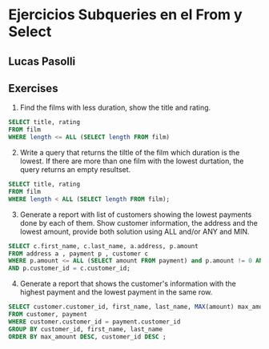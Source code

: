 # Ejercicios Subqueries en el From y Select


## Lucas Pasolli

## Exercises

1. Find the films with less duration, show the title and rating.

```sql
SELECT title, rating
FROM film
WHERE length <= ALL (SELECT length FROM film)
```

2. Write a query that returns the tiltle of the film which duration is the lowest. If there are more than one film with the lowest durtation, the query returns an empty resultset.

```sql
SELECT title, rating
FROM film 
WHERE length < ALL (SELECT length FROM film);
```

3. Generate a report with list of customers showing the lowest payments done by each of them. Show customer information, the address and the lowest amount, provide both solution using ALL and/or ANY and MIN.

```sql
SELECT c.first_name, c.last_name, a.address, p.amount
FROM address a , payment p , customer c
WHERE p.amount <= ALL (SELECT amount FROM payment) and p.amount != 0 AND a.address_id = c.address_id
AND p.customer_id = c.customer_id;
```

4. Generate a report that shows the customer's information with the highest payment and the lowest payment in the same row.

```sql
SELECT customer.customer_id, first_name, last_name, MAX(amount) max_amount,MIN(amount) min_amount
FROM customer, payment 
WHERE customer.customer_id = payment.customer_id 
GROUP BY customer_id, first_name, last_name 
ORDER BY max_amount DESC, customer_id DESC ;
```